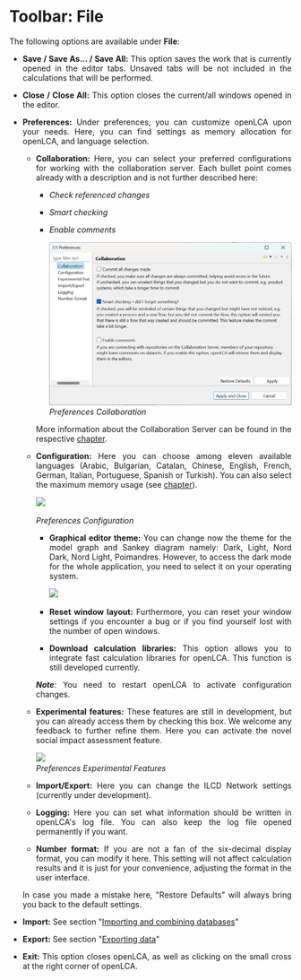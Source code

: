 <div style='text-align: justify;'>

# Toolbar: File

The following options are available under **File**:

-   **Save / Save As... / Save All:** This option saves the work that is currently opened in the editor tabs. Unsaved tabs will be not included in the calculations that will be performed.

-   **Close / Close All:** This option closes the current/all windows opened in the editor.

-   **Preferences:** Under preferences, you can customize openLCA upon your needs. Here, you can find settings as memory allocation for openLCA, and language selection.

    -   **Collaboration:** Here, you can select your preferred configurations for working with the collaboration server. Each bullet point comes already with a description and is not further described here:

        - _Check referenced changes_

        - _Smart checking_
		
		- _Enable comments_
    
            ![](../media/settings_collaboration.png)  
            _Preferences Collaboration_

        More information about the Collaboration Server can be found in the respective [chapter](../collaboserver.md).
     
     -  **Configuration:** Here you can choose among eleven available languages (Arabic, Bulgarian, Catalan, Chinese, English, French, German, Italian, Portuguese, Spanish or Turkish). You can also select the maximum memory usage (see [chapter](../installation/memory.md)).
     
        ![](../media/settings_configuration.png)  
        
        _Preferences Configuration_
        
        - **Graphical editor theme:** You can change now the theme for the model graph and Sankey diagram namely: Dark, Light, Nord Dark, Nord Light, Poimandres. However, to access the dark mode for the whole application, you need to select it on your operating system.
        
            ![](../media/editor_theme.png)  
        
        - **Reset window layout:** Furthermore, you can reset your window settings if you encounter a bug or if you find yourself lost with the number of open windows.
                
        - **Download calculation libraries:** This option allows you to integrate fast calculation libraries for openLCA. This function is still developed currently.
    
        _**Note**_: You need to restart openLCA to activate configuration changes.         
    
           
    - **Experimental features:** These features are still in development, but you can already access them by checking this box. We welcome any feedback to further refine them. Here you can activate the novel social impact assessment feature.
        
        ![](../media/settings_experimental_features.png)  
        _Preferences Experimental Features_

    - **Import/Export:** Here you can change the ILCD Network settings (currently under development).

    - **Logging:** Here you can set what information should be written in openLCA's log file. You can also keep the log file opened permanently if you want.

    - **Number format:** If you are not a fan of the six-decimal display format, you can modify it here. This setting will not affect calculation results and it is just for your convenience, adjusting the format in the user interface. 
    
    In case you made a mistake here, "Restore Defaults" will always bring you back to the default settings.
    
- **Import:** See section "[Importing and combining databases](../databases/importing_and_combining_databases.md)"

- **Export:** See section "[Exporting data](../databases/exporting_databases.md)"
    
- **Exit:** This option closes openLCA, as well as clicking on the small cross at the right corner of openLCA.

</div>